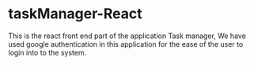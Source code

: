 # taskManager-React
This is the react front end part of the application Task manager, We have used google authentication in this application for the ease of the user to login into to the system.
